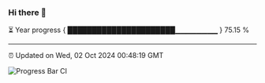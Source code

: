 ### Hi there 👋

⏳ Year progress { ██████████████████████▁▁▁▁▁▁▁▁ } 75.15 %

---

⏰ Updated on Wed, 02 Oct 2024 00:48:19 GMT

![Progress Bar CI](https://github.com/Shyam-Makwana/GitHub-Actions-Demo/workflows/Progress%20Bar%20CI/badge.svg)
